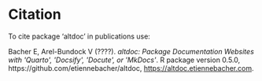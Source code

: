 # Citation

To cite package ‘altdoc’ in publications use:

<p>Bacher E, Arel-Bundock V (????).
<em>altdoc: Package Documentation Websites with 'Quarto', 'Docsify', 'Docute', or 'MkDocs'</em>.
R package version 0.5.0, https://github.com/etiennebacher/altdoc, <a href="https://altdoc.etiennebacher.com">https://altdoc.etiennebacher.com</a>. 
</p>
